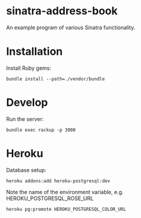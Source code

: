 sinatra-address-book
====================
An example program of various Sinatra functionality.

Installation
============

Install Ruby gems:
```shell
bundle install --path=./vendor/bundle
```

Develop
=======

Run the server:
```shell
bundle exec rackup -p 3000
```

Heroku
======

Database setup:

```shell
heroku addons:add heroku-postgresql:dev
```

Note the name of the environment variable, e.g. HEROKU_POSTGRESQL_ROSE_URL

```shell
heroku pg:promote HEROKU_POSTGRESQL_COLOR_URL
```

